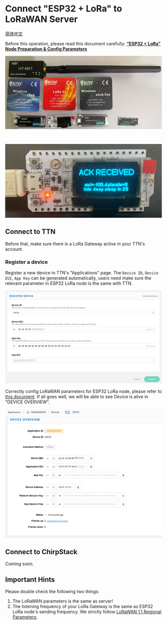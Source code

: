 # Connect "ESP32 + LoRa" to LoRaWAN Server
[简体中文](https://heltec-automation.readthedocs.io/zh_CN/latest/esp32/lorawan/connect_to_gateway.html)

Before this operation, please read this document carefully: **[“ESP32 + LoRa” Node Preparation & Config Parameters](https://heltec-automation-docs.readthedocs.io/en/latest/esp32/lorawan/config_parameter.html)**

![](img/connect_to_gateway/01.png)

&nbsp;

![](img/connect_to_gateway/05.png)



## Connect to TTN

Before that, make sure there is a LoRa Gateway active in your TTN's account.

### Register a device

Register a new device in TTN's "Applications" page. The `Device ID`, `Device EUI`, `App Key` can be generated automatically, users need make sure the relevant parameter in ESP32 LoRa node is the same with TTN.

![](img/connect_to_gateway/02.png)

Correctly config LoRaWAN parameters for ESP32 LoRa node, please refer to [this document](https://heltec-automation-docs.readthedocs.io/en/latest/esp32/lorawan/config_parameter.html). If all goes well, we will be able to see Device is alive in "DEVICE OVERVIEW".

![](img/connect_to_gateway/04.png)



## Connect to ChirpStack

Coming soon.



## Important Hints

Please double check the following two things:

1. The LoRaWAN parameters is the same as server!
2. The listening frequency of your LoRa Gateway is the same as ESP32 LoRa node's sending frequency. We strictly follow [LoRaWAN 1.1 Regional Parameters](https://lora-alliance.org/sites/default/files/2018-04/lorawantm_regional_parameters_v1.1rb_-_final.pdf);

